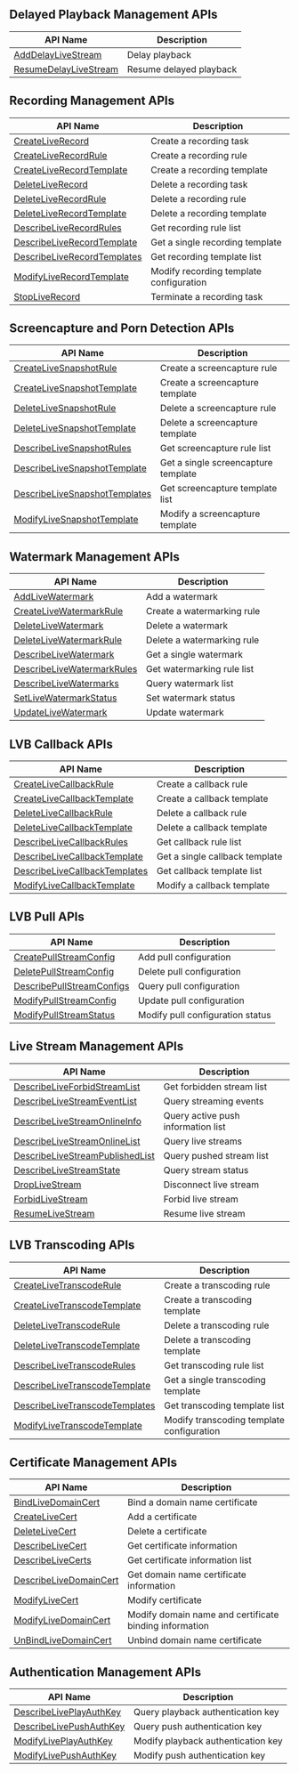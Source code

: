 ﻿## Delayed Playback Management APIs

| API Name | Description |
|---------|---------|
| [AddDelayLiveStream](/document/api/267/20465) | Delay playback |
| [ResumeDelayLiveStream](/document/api/267/20464) | Resume delayed playback |

## Recording Management APIs

| API Name | Description |
|---------|---------|
| [CreateLiveRecord](/document/api/267/30148) | Create a recording task |
| [CreateLiveRecordRule](/document/api/267/32615) | Create a recording rule |
| [CreateLiveRecordTemplate](/document/api/267/32614) | Create a recording template |
| [DeleteLiveRecord](/document/api/267/30147) | Delete a recording task |
| [DeleteLiveRecordRule](/document/api/267/32613) | Delete a recording rule |
| [DeleteLiveRecordTemplate](/document/api/267/32612) | Delete a recording template |
| [DescribeLiveRecordRules](/document/api/267/32611) | Get recording rule list |
| [DescribeLiveRecordTemplate](/document/api/267/32610) | Get a single recording template |
| [DescribeLiveRecordTemplates](/document/api/267/32609) | Get recording template list |
| [ModifyLiveRecordTemplate](/document/api/267/32608) | Modify recording template configuration |
| [StopLiveRecord](/document/api/267/30146) | Terminate a recording task |

## Screencapture and Porn Detection APIs

| API Name | Description |
|---------|---------|
| [CreateLiveSnapshotRule](/document/api/267/32625) | Create a screencapture rule |
| [CreateLiveSnapshotTemplate](/document/api/267/32624) | Create a screencapture template |
| [DeleteLiveSnapshotRule](/document/api/267/32623) | Delete a screencapture rule |
| [DeleteLiveSnapshotTemplate](/document/api/267/32622) | Delete a screencapture template |
| [DescribeLiveSnapshotRules](/document/api/267/32621) | Get screencapture rule list |
| [DescribeLiveSnapshotTemplate](/document/api/267/32620) | Get a single screencapture template |
| [DescribeLiveSnapshotTemplates](/document/api/267/32619) | Get screencapture template list |
| [ModifyLiveSnapshotTemplate](/document/api/267/32618) | Modify a screencapture template |

## Watermark Management APIs

| API Name | Description |
|---------|---------|
| [AddLiveWatermark](/document/api/267/30154) | Add a watermark |
| [CreateLiveWatermarkRule](/document/api/267/32629) | Create a watermarking rule |
| [DeleteLiveWatermark](/document/api/267/30153) | Delete a watermark |
| [DeleteLiveWatermarkRule](/document/api/267/32628) | Delete a watermarking rule |
| [DescribeLiveWatermark](/document/api/267/32627) | Get a single watermark |
| [DescribeLiveWatermarkRules](/document/api/267/32626) | Get watermarking rule list |
| [DescribeLiveWatermarks](/document/api/267/30152) | Query watermark list |
| [SetLiveWatermarkStatus](/document/api/267/30151) | Set watermark status |
| [UpdateLiveWatermark](/document/api/267/30150) | Update watermark |

## LVB Callback APIs

| API Name | Description |
|---------|---------|
| [CreateLiveCallbackRule](/document/api/267/32638) | Create a callback rule |
| [CreateLiveCallbackTemplate](/document/api/267/32637) | Create a callback template |
| [DeleteLiveCallbackRule](/document/api/267/32636) | Delete a callback rule |
| [DeleteLiveCallbackTemplate](/document/api/267/32635) | Delete a callback template |
| [DescribeLiveCallbackRules](/document/api/267/32634) | Get callback rule list |
| [DescribeLiveCallbackTemplate](/document/api/267/32633) | Get a single callback template |
| [DescribeLiveCallbackTemplates](/document/api/267/32632) | Get callback template list |
| [ModifyLiveCallbackTemplate](/document/api/267/32631) | Modify a callback template |

## LVB Pull APIs

| API Name | Description |
|---------|---------|
| [CreatePullStreamConfig](/document/api/267/30159) | Add pull configuration |
| [DeletePullStreamConfig](/document/api/267/31311) | Delete pull configuration |
| [DescribePullStreamConfigs](/document/api/267/30158) | Query pull configuration |
| [ModifyPullStreamConfig](/document/api/267/30157) | Update pull configuration |
| [ModifyPullStreamStatus](/document/api/267/30156) | Modify pull configuration status |

## Live Stream Management APIs

| API Name | Description |
|---------|---------|
| [DescribeLiveForbidStreamList](/document/api/267/33187) | Get forbidden stream list |
| [DescribeLiveStreamEventList](/document/api/267/33186) | Query streaming events |
| [DescribeLiveStreamOnlineInfo](/document/api/267/20473) | Query active push information list |
| [DescribeLiveStreamOnlineList](/document/api/267/20472) | Query live streams |
| [DescribeLiveStreamPublishedList](/document/api/267/20471) | Query pushed stream list |
| [DescribeLiveStreamState](/document/api/267/20470) | Query stream status |
| [DropLiveStream](/document/api/267/20469) | Disconnect live stream |
| [ForbidLiveStream](/document/api/267/20468) | Forbid live stream |
| [ResumeLiveStream](/document/api/267/20467) | Resume live stream |

## LVB Transcoding APIs

| API Name | Description |
|---------|---------|
| [CreateLiveTranscodeRule](/document/api/267/32647) | Create a transcoding rule |
| [CreateLiveTranscodeTemplate](/document/api/267/32646) | Create a transcoding template |
| [DeleteLiveTranscodeRule](/document/api/267/32645) | Delete a transcoding rule |
| [DeleteLiveTranscodeTemplate](/document/api/267/32644) | Delete a transcoding template |
| [DescribeLiveTranscodeRules](/document/api/267/32643) | Get transcoding rule list |
| [DescribeLiveTranscodeTemplate](/document/api/267/32642) | Get a single transcoding template |
| [DescribeLiveTranscodeTemplates](/document/api/267/32641) | Get transcoding template list |
| [ModifyLiveTranscodeTemplate](/document/api/267/32640) | Modify transcoding template configuration |

## Certificate Management APIs

| API Name | Description |
|---------|---------|
| [BindLiveDomainCert](/document/api/267/32657) | Bind a domain name certificate |
| [CreateLiveCert](/document/api/267/32656) | Add a certificate |
| [DeleteLiveCert](/document/api/267/32655) | Delete a certificate |
| [DescribeLiveCert](/document/api/267/32654) | Get certificate information |
| [DescribeLiveCerts](/document/api/267/32653) | Get certificate information list |
| [DescribeLiveDomainCert](/document/api/267/32652) | Get domain name certificate information |
| [ModifyLiveCert](/document/api/267/32651) | Modify certificate |
| [ModifyLiveDomainCert](/document/api/267/32650) | Modify domain name and certificate binding information |
| [UnBindLiveDomainCert](/document/api/267/32649) | Unbind domain name certificate |

## Authentication Management APIs

| API Name | Description |
|---------|---------|
| [DescribeLivePlayAuthKey](/document/api/267/30426) | Query playback authentication key |
| [DescribeLivePushAuthKey](/document/api/267/30425) | Query push authentication key |
| [ModifyLivePlayAuthKey](/document/api/267/30424) | Modify playback authentication key |
| [ModifyLivePushAuthKey](/document/api/267/30423) | Modify push authentication key |

